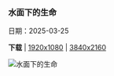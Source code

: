 ### 水面下的生命

日期：2025-03-25

**下载**  |  [1920x1080](https://cn.bing.com/th?id=OHR.CrystalManatee_ZH-CN7547286414_1920x1080.jpg)  |  [3840x2160](https://cn.bing.com/th?id=OHR.CrystalManatee_ZH-CN7547286414_UHD.jpg)

![水面下的生命](https://cn.bing.com/th?id=OHR.CrystalManatee_ZH-CN7547286414_1920x1080.jpg "水晶河的海牛，佛罗里达州，美国 (© Stephen Frink/Getty Images)")


